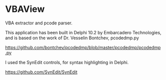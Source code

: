 # VBAView
VBA extractor and pcode parser.

This application has been built in Delphi 10.2 by Embarcadero Technologies, and is based on the work of Dr. Vesselin Bontchev, pcodedmp.py

https://github.com/bontchev/pcodedmp/blob/master/pcodedmp/pcodedmp.py

I used the SynEdit controls, for syntax highlighting in Delphi.

https://github.com/SynEdit/SynEdit
